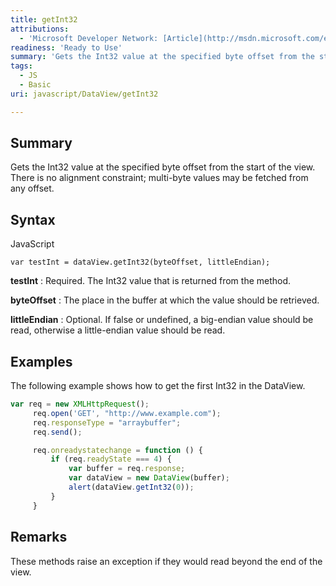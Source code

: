 ```yaml
---
title: getInt32
attributions:
  - 'Microsoft Developer Network: [Article](http://msdn.microsoft.com/en-us/library/ie/br212470(v=vs.94).aspx)'
readiness: 'Ready to Use'
summary: 'Gets the Int32 value at the specified byte offset from the start of the view. There is no alignment constraint; multi-byte values may be fetched from any offset.'
tags:
  - JS
  - Basic
uri: javascript/DataView/getInt32

---
```

## <span>Summary</span>

Gets the Int32 value at the specified byte offset from the start of the view. There is no alignment constraint; multi-byte values may be fetched from any offset.

## <span>Syntax</span>

<span class="language">JavaScript</span>

    var testInt = dataView.getInt32(byteOffset, littleEndian);

**testInt**
:   Required. The Int32 value that is returned from the method.

**byteOffset**
:   The place in the buffer at which the value should be retrieved.

**littleEndian**
:   Optional. If false or undefined, a big-endian value should be read, otherwise a little-endian value should be read.

## <span>Examples</span>

The following example shows how to get the first Int32 in the DataView.

``` js
var req = new XMLHttpRequest();
     req.open('GET', "http://www.example.com");
     req.responseType = "arraybuffer";
     req.send();

     req.onreadystatechange = function () {
         if (req.readyState === 4) {
             var buffer = req.response;
             var dataView = new DataView(buffer);
             alert(dataView.getInt32(0));
         }
     }
```

## <span>Remarks</span>

These methods raise an exception if they would read beyond the end of the view.

